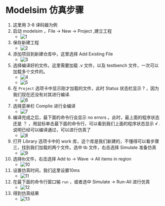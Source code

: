 # Modelsim 仿真步骤
1. 这里用 3-8 译码器为例
2. 启动 modelsim ，File &rarr; New &rarr; Project ,建立工程
    - ![1](doc_imgs/1.png)
3. 保存新建工程
    - ![2](doc_imgs/2.png)
4. 添加项目到新建仓库中，这里选择 Add Existing File
    - ![3](doc_imgs/3.png)
5. 选择编译好的文件。这里需要加载 .v 文件，以及 testbench 文件，一次可以加载多个文件的。
    - ![4](doc_imgs/4.png)
    - ![5](doc_imgs/5.png)
6. 在 `Project` 选项卡中显示刚才加载的文件，此时 Status 状态栏显示 ? ，因为我们现在还没有对其进行编译.
    - ![6](doc_imgs/6.png)
7. 选择菜单栏 Complie 进行全编译
    - ![7](doc_imgs/7.png)
8. 编译完成之后，最下面的命令行会显示 no errors 。此时，最上面的程序状态还是 ？ ，用鼠标单击最下面的命令行，可以看到我们上面的程序状态显示 &radic; .说明已经可以编译通过，可以进行仿真了
    - ![8](doc_imgs/8.png)
9. 打开 Library 选项卡中的 work 库，这个库是我们新建的，不懂得可以看步骤三，找到我们加载的两个文件。选中 tb 文件，右击选择 Simulate 准备仿真
    - ![9](doc_imgs/9.png)
10. 选择tb文件，右击选择 Add to &rarr; Wave &rarr; All items in region 
    - ![10](doc_imgs/10.png)
11. 设置仿真时间，我们这里设置10ms
    - ![11](doc_imgs/11.png)
12. 在最下面的命令行窗口输 `run` ，或者选中 Simulate &rarr; Run-All 进行仿真
    - ![12](doc_imgs/12.png)
13. 得到仿真结果
    - ![13](doc_imgs/13.png)